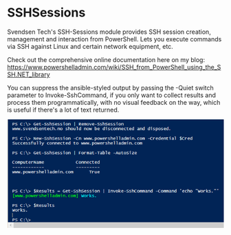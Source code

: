 # SSHSessions
Svendsen Tech's SSH-Sessions module provides SSH session creation, management and interaction from PowerShell. Lets you execute commands via SSH against Linux and certain network equipment, etc.

Check out the comprehensive online documentation here on my blog:
https://www.powershelladmin.com/wiki/SSH_from_PowerShell_using_the_SSH.NET_library 

You can suppress the ansible-styled output by passing the -Quiet switch parameter to Invoke-SshCommand, if you only want to collect results and process them programmatically, with no visual feedback on the way, which is useful if there's a lot of text returned.

![alt tag](/PowerShell-SSH-Sessions-pipeline-support.png)
